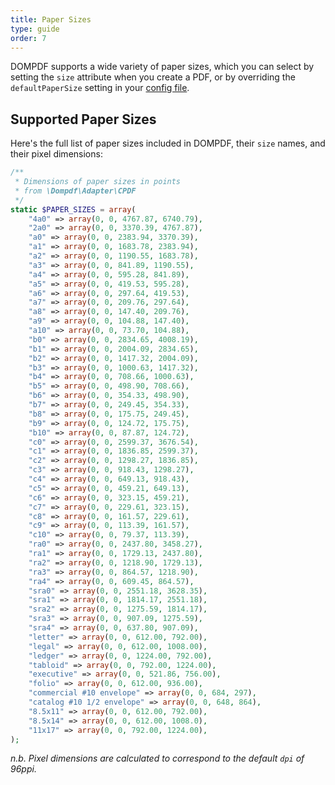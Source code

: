 ```yaml
---
title: Paper Sizes
type: guide
order: 7
---
```



DOMPDF supports a wide variety of paper sizes, which you can select by setting the `size` attribute when you create a PDF, or by overriding the `defaultPaperSize` setting in your [config file](/guide/configuration.html).

## Supported Paper Sizes

Here's the full list of paper sizes included in DOMPDF, their `size` names, and their pixel dimensions:

```php
/**
 * Dimensions of paper sizes in points
 * from \Dompdf\Adapter\CPDF
 */
static $PAPER_SIZES = array(
	"4a0" => array(0, 0, 4767.87, 6740.79),
	"2a0" => array(0, 0, 3370.39, 4767.87),
	"a0" => array(0, 0, 2383.94, 3370.39),
	"a1" => array(0, 0, 1683.78, 2383.94),
	"a2" => array(0, 0, 1190.55, 1683.78),
	"a3" => array(0, 0, 841.89, 1190.55),
	"a4" => array(0, 0, 595.28, 841.89),
	"a5" => array(0, 0, 419.53, 595.28),
	"a6" => array(0, 0, 297.64, 419.53),
	"a7" => array(0, 0, 209.76, 297.64),
	"a8" => array(0, 0, 147.40, 209.76),
	"a9" => array(0, 0, 104.88, 147.40),
	"a10" => array(0, 0, 73.70, 104.88),
	"b0" => array(0, 0, 2834.65, 4008.19),
	"b1" => array(0, 0, 2004.09, 2834.65),
	"b2" => array(0, 0, 1417.32, 2004.09),
	"b3" => array(0, 0, 1000.63, 1417.32),
	"b4" => array(0, 0, 708.66, 1000.63),
	"b5" => array(0, 0, 498.90, 708.66),
	"b6" => array(0, 0, 354.33, 498.90),
	"b7" => array(0, 0, 249.45, 354.33),
	"b8" => array(0, 0, 175.75, 249.45),
	"b9" => array(0, 0, 124.72, 175.75),
	"b10" => array(0, 0, 87.87, 124.72),
	"c0" => array(0, 0, 2599.37, 3676.54),
	"c1" => array(0, 0, 1836.85, 2599.37),
	"c2" => array(0, 0, 1298.27, 1836.85),
	"c3" => array(0, 0, 918.43, 1298.27),
	"c4" => array(0, 0, 649.13, 918.43),
	"c5" => array(0, 0, 459.21, 649.13),
	"c6" => array(0, 0, 323.15, 459.21),
	"c7" => array(0, 0, 229.61, 323.15),
	"c8" => array(0, 0, 161.57, 229.61),
	"c9" => array(0, 0, 113.39, 161.57),
	"c10" => array(0, 0, 79.37, 113.39),
	"ra0" => array(0, 0, 2437.80, 3458.27),
	"ra1" => array(0, 0, 1729.13, 2437.80),
	"ra2" => array(0, 0, 1218.90, 1729.13),
	"ra3" => array(0, 0, 864.57, 1218.90),
	"ra4" => array(0, 0, 609.45, 864.57),
	"sra0" => array(0, 0, 2551.18, 3628.35),
	"sra1" => array(0, 0, 1814.17, 2551.18),
	"sra2" => array(0, 0, 1275.59, 1814.17),
	"sra3" => array(0, 0, 907.09, 1275.59),
	"sra4" => array(0, 0, 637.80, 907.09),
	"letter" => array(0, 0, 612.00, 792.00),
	"legal" => array(0, 0, 612.00, 1008.00),
	"ledger" => array(0, 0, 1224.00, 792.00),
	"tabloid" => array(0, 0, 792.00, 1224.00),
	"executive" => array(0, 0, 521.86, 756.00),
	"folio" => array(0, 0, 612.00, 936.00),
	"commercial #10 envelope" => array(0, 0, 684, 297),
	"catalog #10 1/2 envelope" => array(0, 0, 648, 864),
	"8.5x11" => array(0, 0, 612.00, 792.00),
	"8.5x14" => array(0, 0, 612.00, 1008.0),
	"11x17" => array(0, 0, 792.00, 1224.00),
);
```

_n.b. Pixel dimensions are calculated to correspond to the default `dpi` of 96ppi._
